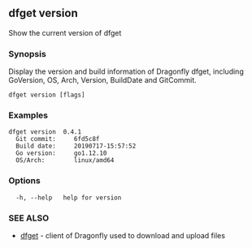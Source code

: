 ## dfget version

Show the current version of dfget

### Synopsis

Display the version and build information of Dragonfly dfget, including GoVersion, OS, Arch, Version, BuildDate and GitCommit.

```
dfget version [flags]
```

### Examples

```
dfget version  0.4.1
  Git commit:     6fd5c8f
  Build date:     20190717-15:57:52
  Go version:     go1.12.10
  OS/Arch:        linux/amd64

```

### Options

```
  -h, --help   help for version
```

### SEE ALSO

* [dfget](dfget.md)	 - client of Dragonfly used to download and upload files

